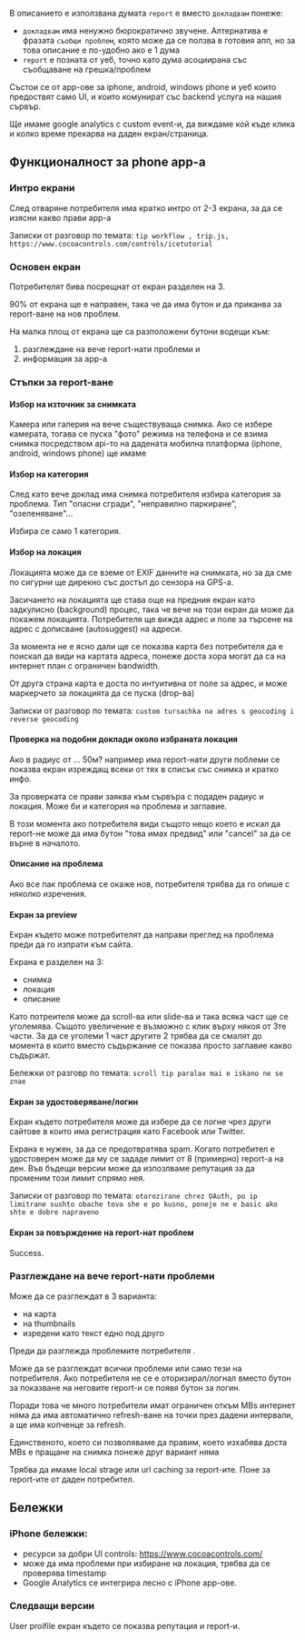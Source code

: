 В описанието е използвана думата `report` е вместо `докладвам` понеже:
 - `докладвам` има ненужно бюрократично звучене. Алтернатива е фразата `съобщи проблем`, която може да се ползва в готовия апп, но за това описание е по-удобно ако е 1 дума
 -  `report` е позната от уеб, точно като дума асоциирана със съобщаване на грешка/проблем


Състои се от app-ове за iphone, android, windows phone и уеб които предоствят само UI, и които комунират със backend услуга на нашия сървър.

Ще имаме google analytics с custom event-и, да виждаме кой къде клика и колко време прекарва на даден екран/страница.

## Функционалност за phone app-a

### Интро екрани
След отваряне потребителя има кратко интро от 2-3 екрана, за да се изясни какво прави app-a

Записки от разговор по темата: `tip workflow , trip.js, https://www.cocoacontrols.com/controls/icetutorial`

### Основен екран
 Потребителят бива посрещнат от екран разделен на 3.
 
 90% от екрана ще е направен, така че да има бутон и да приканва за report-ване на нов проблем. 

 На малка площ от екрана ще са разположени бутони водещи към:

 1. разглеждане на вече report-нати проблеми и 
 1. информация за app-a


### Стъпки за report-ване

#### Избор на източник за снимката 
Камера или галерия на вече съществуваща снимка. Ако се избере  камерата, тогава се пуска "фото" режима на телефона и се взима снимка посредством api-то на дадената мобилна платформа (iphone, android, windows phone) ще имаме 

#### Избор на категория
След като вече доклад има снимка потребителя избира категория за проблема. Тип "опасни сгради", "неправилно паркиране", "озеленяване"...

Избира се само 1 категория. 

#### Избор на локация
Локацията може да се вземе от EXIF данните на снимката, но за да сме по сигурни ще дирекно със достъп до сензора на GPS-a.

Засичането на локацията ще става още на предния екран като задкулисно (background) процес, така че вече на този екран да може да покажем локацията. Потребителя ще вижда адрес и поле за търсене на адрес с дописване (autosuggest) на адреси. 

За момента не е ясно дали ще се показва карта без потребителя да е поискал да види на картата адреса, понеже доста хора могат да са на интернет план с ограничен bandwidth.

От друга страна карта е доста по интуитивна от поле за адрес, и може маркерчето за локацията да се пуска (drop-ва)

Записки от разговор по темата: `custom tursachka na adres s geocoding i reverse geocoding`

#### Проверка на подобни доклади около избраната локация
Ако в радиус от ... 50м? например има report-нати други поблеми се показва екран изреждащ всеки от тях в списък със снимка и кратко инфо. 

За проверката се прави заяква към сървъра с подаден радиус и локация. Може би и категория на проблема и заглавие.

В този момента ако потребителя види същото нещо което е искал да report-не може да има бутон "това имах предвид" или "cancel" за да се върне в началото.

#### Описание на проблема
Ако все пак проблема се окаже нов, потребителя трябва да го опише с няколко изречения.

#### Екран за preview
Екран където може потребителят да направи преглед на проблема преди да го изпрати към сайта.

Екрана е разделен на 3:
 - снимка
 - локация
 - описание

Като потреителя може да scroll-ва или slide-ва и така всяка част ще се уголемява. Същото увеличение е възможно с клик върху някоя от 3те части. За да се уголеми 1 част другите 2 трябва да се смалят до момента в които вместо съдържание се показва просто заглавие какво съдържат.

Бележки от разговр по темата: `scroll tip paralax mai e iskano ne se znae`

#### Екран за удостоверяване/логин
Екран където потребителя може да избере да се логне чрез други сайтове в които има регистрация като Facebook или Twitter. 

Екрана е нужен, за да се предотвратява spam. Когато потребител е удостоверен може да му се зададе лимит от 8 (примерно) report-а на ден. Във бъдещи версии може да изпозлваме репутация за да променим този лимит спрямо нея.

Записки от разговор по темата: `otorozirane chrez OAuth, po ip limitrane sushto obache tova she e po kusno, poneje ne e basic ako shte e dobre napraveno`

#### Екран за повърждение на report-нат проблем
Success.


### Разглеждане на вече report-нати проблеми

Може да се разглеждат в 3 варианта:

 - на карта
 - на thumbnails
 - изредени като текст едно под друго

Преди да разглежда проблемите потребителя .

Може да se разглеждат всички проблеми или само тези на потребителя. Ако потребителя не се е оторизирал/логнал вместо бутон за показване на неговите report-и се появя бутон за логин.

Поради това че много потребители имат ограничен откъм MBs интернет няма да има автоматично refresh-ване на точки през дадени интервали, а ще има копченце за refresh.

Единственото, което си позволяваме да правим, което изхабява доста MBs е пращане на снимка понеже друг вариант няма

Трябва да имаме local strage или url caching за report-ите. Поне за report-ите от даден потребител.


## Бележки


### iPhone бележки:
 - ресурси за добри UI controls:  https://www.cocoacontrols.com/
 - може да има проблеми при избиране на локация, трябва да се проверява timestamp
 - Google Analytics се интегрира лесно с iPhone app-ове.

###  Следващи версии
User proifile екран където се показва репутация и report-и.
